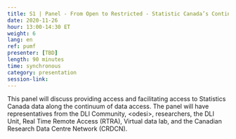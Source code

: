 ```yaml
---
title: S1 | Panel - From Open to Restricted - Statistic Canada’s Continuum of Data Access
date: 2020-11-26
hour: 13:00-14:30 ET
weight: 6
lang: en
ref: pumf
presenter: [TBD]
length: 90 minutes
time: synchronous
category: presentation
session-link:
---
```

This panel will discuss providing access and facilitating access to Statistics Canada data along the continuum of data access.<!--more--> The panel will have representatives from the DLI Community, \<odesi\>, researchers, the DLI Unit, Real Time Remote Access (RTRA), Virtual data lab, and the Canadian Research Data Centre Network (CRDCN).
